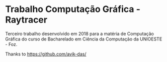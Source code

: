 # Trabalho Computação Gráfica - Raytracer
Terceiro trabalho desenvolvido em 2018 para a matéria de Computação Gráfica do curso de Bacharelado em Ciência da Computação da UNIOESTE - Foz.

Thanks to https://github.com/avik-das/
